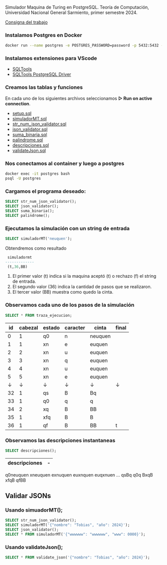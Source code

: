 Simulador Maquina de Turing en PostgreSQL.
Teoría de Computación, Universidad Nacional General Sarmiento, primer semestre 2024.

[Consigna del trabajo](consigna.pdf)

### Instalamos Postgres en Docker
```bash
docker run --name postgres -e POSTGRES_PASSWORD=password -p 5432:5432 -d postgres
```

### Instalamos extensiones para VScode
 - [SQLTools](https://marketplace.visualstudio.com/items?itemName=mtxr.sqltools)
 - [SQLTools PostgreSQL Driver](https://marketplace.visualstudio.com/items?itemName=mtxr.sqltools-driver-pg)

### Creamos las tablas y funciones
En cada uno de los siguientes archivos seleccionamos **▷ Run on active connection**.
 - [setup.sql](setup.sql)
 - [simuladorMT.sql](simuladorMT.sql)
 - [str_num_json_validator.sql](str_num_json_validator.sql)
 - [json_validator.sql](json_validator.sql)
 - [suma_binaria.sql](suma_binaria.sql)
 - [palindrome.sql](palindrome.sql)
 - [descripciones.sql](descripciones.sql)
 - [validateJson.sql](validateJson.sql)

### Nos conectamos al container y luego a postgres
```bash
docker exec -it postgres bash
psql -U postgres
```

### Cargamos el programa deseado:
```sql
SELECT str_num_json_validator();
SELECT json_validator();
SELECT suma_binaria();
SELECT palindrome();
```

### Ejecutamos la simulación con un string de entrada
```sql
SELECT simuladorMT('neuquen');
```
Obtendremos como resultado
```sql
 simuladormt
-------------
 (t,36,BB)
```
 1. El primer valor (t) indica si la maquina aceptó (t) o rechazo (f) el string de entrada.
 2. El segundo valor (36) indica la cantidad de pasos que se realizaron.
 3. El tercer valor (BB) muestra como quedo la cinta.

### Observamos cada uno de los pasos de la simulación
```sql
SELECT * FROM traza_ejecucion;
```
id | cabezal | estado | caracter |  cinta  | final
----|---------|--------|----------|---------|-------
  0 |       1 | q0     | n        | neuquen |
  1 |       1 | xn     | e        | euquen  |
  2 |       2 | xn     | u        | euquen  |
  3 |       3 | xn     | q        | euquen  |
  4 |       4 | xn     | u        | euquen  |
  5 |       5 | xn     | e        | euquen  |
  ↓ |       ↓ | ↓      | ↓        | ↓       | ↓
 32 |       1 | qs     | B        | Bq      |
 33 |       1 | q0     | q        | q       |
 34 |       2 | xq     | B        | BB      |
 35 |       1 | xfq    | B        | B       |
 36 |       1 | qf     | B        | BB      | t

### Observamos las descripciones instantaneas
```sql
SELECT descripciones();
```
descripciones|-
-------------|-
 q0neuquen
 xneuquen
 exnuquen
 euxnquen
 euqxnuen
 ...
 qsBq
 q0q
 BxqB
 xfqB
 qfBB

## Validar JSONs

### Usando simuadorMT();
```sql
SELECT str_num_json_validator();
SELECT simuladorMT('{"nombre": "Tobias", "año": 2024}');
SELECT json_validator();
SELECT * FROM simuladorMT('{"wwwwww": "wwwwww", "www": 0000}');
```

### Usando validateJson();
```sql
SELECT * FROM validate_json('{"nombre": "Tobias", "año": 2024}');
```

